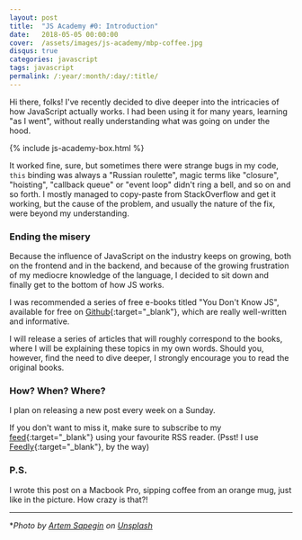 ```yaml
---
layout: post
title:  "JS Academy #0: Introduction"
date:   2018-05-05 00:00:00
cover:	/assets/images/js-academy/mbp-coffee.jpg
disqus: true
categories: javascript
tags: javascript
permalink: /:year/:month/:day/:title/
---
```


Hi there, folks! I've recently decided to dive deeper into the intricacies of how JavaScript actually works. 
I had been using it for many years, learning "as I went", without really understanding what was going on under the hood.

{% include js-academy-box.html %}

It worked fine, sure, but sometimes there were strange bugs in my code, `this` binding was always a "Russian roulette",
magic terms like "closure", "hoisting", "callback queue" or "event loop" didn't ring a bell, and so on and so forth.
I mostly managed to copy-paste from StackOverflow and get it working, but the cause of the problem, and usually the 
nature of the fix, were beyond my understanding.

### Ending the misery
Because the influence of JavaScript on the industry keeps on growing, both on the frontend and in the backend, and because
of the growing frustration of my mediocre knowledge of the language, I decided
to sit down and finally get to the bottom of how JS works.

I was recommended a series of free e-books titled "You Don't Know JS", available for free on [Github](https://github.com/getify/You-Dont-Know-JS){:target="_blank"}, which are really well-written and informative.

I will release a series of articles that will roughly correspond to the books, where I will be explaining
these topics in my own words. Should you, however, find the need to dive deeper, I strongly encourage you to read the
original books.

### How? When? Where?
I plan on releasing a new post every week on a Sunday.

If you don't want to miss it, make sure to subscribe to my [feed](/feed.xml){:target="_blank"} using your favourite RSS reader. 
(Psst! I use [Feedly](https://feedly.com){:target="_blank"}, by the way)

### P.S.
I wrote this post on a Macbook Pro, sipping coffee from an orange mug, just like in the picture. How crazy is that?!

---
*_Photo by [Artem Sapegin](https://unsplash.com/photos/ZMraoOybTLQ?utm_source=unsplash&utm_medium=referral&utm_content=creditCopyText) on [Unsplash](https://unsplash.com/search/photos/javascript?utm_source=unsplash&utm_medium=referral&utm_content=creditCopyText)_